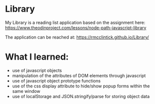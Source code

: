 # Library
My Library is a reading list application based on the assignment here: https://www.theodinproject.com/lessons/node-path-javascript-library

The application can be reached at: https://rmcclintick.github.io/Library/

# What I learned:
* use of javascript objects
* manipulation of the attributes of DOM elements through javascript
* use of javascript object prototype functions
* use of the css display attribute to hide/show popup forms within the same window
* use of localStorage and JSON.stringify/parse for storing object data
